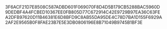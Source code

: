 3F6ACF21D7E8508C587ADBD601F069070F8D4D5B179CB5288BAC5960D9DEDBF4A4FCBED10367EE0FB805D77C672914C42E9729B97EA36C63FEA2DFB97620D11B46381E6D8BFD9C8AB55DA95DE4C78D7BA1D155F6929A2AF2E9565B0F8FAE23B7E5E3DB0806196E8B71049B9745B1BF3E
